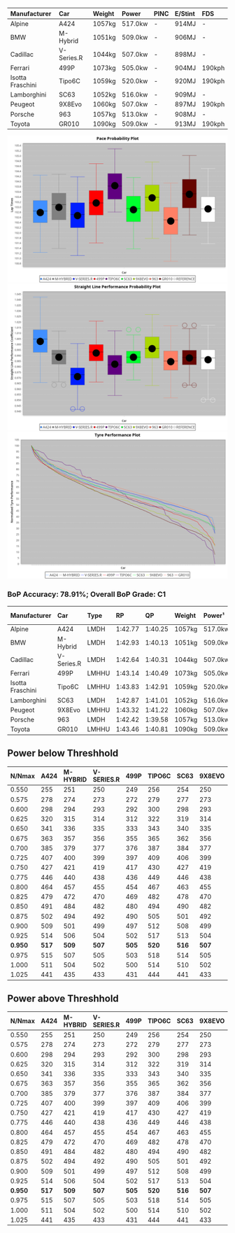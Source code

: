 | Manufacturer     | Car        | Weight | Power   | PINC    | E/Stint | FDS     |
|:-|:-|:-|:-|:-|:-|:-|
| Alpine           | A424       | 1057kg | 517.0kw |    -    | 914MJ   |    -    |
| BMW              | M-Hybrid   | 1051kg | 509.0kw |    -    | 906MJ   |    -    |
| Cadillac         | V-Series.R | 1044kg | 507.0kw |    -    | 898MJ   |    -    |
| Ferrari          | 499P       | 1073kg | 505.0kw |    -    | 904MJ   | 190kph  |
| Isotta Fraschini | Tipo6C     | 1059kg | 520.0kw |    -    | 920MJ   | 190kph  |
| Lamborghini      | SC63       | 1052kg | 516.0kw |    -    | 909MJ   |    -    |
| Peugeot          | 9X8Evo     | 1060kg | 507.0kw |    -    | 897MJ   | 190kph  |
| Porsche          | 963        | 1057kg | 513.0kw |    -    | 908MJ   |    -    |
| Toyota           | GR010      | 1090kg | 509.0kw |    -    | 913MJ   | 190kph  |

![PACECHART](./IMG/ACOMETHOD.png)
![STRAIGHTLINEPERFORMANCECHART](./IMG/ACOMETHOD_sp.png)
![TYREPERFORMANCECHART](./IMG/ACOMETHOD_tw.png)

### BoP Accuracy: 78.91%; Overall BoP Grade: C1
| Manufacturer     | Car        | Type  | RP      | QP      | Weight | Power¹  | Threshhold | PINC    | Power²   | E/Stint | AVG Vmax  | FDS     | RDLC | L/Stint | BOP-Grade | Model Accuracy | Model Points | Match%  | SimDiff |
|:-|:-|:-|:-|:-|:-|:-|:-|:-|:-|:-|:-|:-|:-|:-|:-|:-|:-|:-|:-|
| Alpine           | A424       | LMDH  | 1:42.77 | 1:40.25 | 1057kg | 517.0kw | 210.0kph   |    -    | 517.00kw |  914MJ  | 298.56kph |    -    | 0.99 | 33      | -B1       | 99.61%         | 762          | 86.10%  | ±0.13s  |
| BMW              | M-Hybrid   | LMDH  | 1:42.93 | 1:40.13 | 1051kg | 509.0kw | 210.0kph   |    -    | 509.00kw |  906MJ  | 295.77kph |    -    | 1.00 | 33      | -A2       | 100.00%        | 1826         | 91.23%  | ±0.36s  |
| Cadillac         | V-Series.R | LMDH  | 1:42.64 | 1:40.31 | 1044kg | 507.0kw | 210.0kph   |    -    | 507.00kw |  898MJ  | 293.36kph |    -    | 1.02 | 33      | -B2       | 99.00%         | 3184         | 81.23%  | ±0.24s  |
| Ferrari          | 499P       | LMHHU | 1:43.14 | 1:40.49 | 1073kg | 505.0kw | 210.0kph   |    -    | 505.00kw |  904MJ  | 294.87kph | 190kph  | 1.02 | 33      | ~A1       | 98.07%         | 3550         | 100.00% | ±0.08s  |
| Isotta Fraschini | Tipo6C     | LMHHU | 1:43.83 | 1:42.91 | 1059kg | 520.0kw | 210.0kph   |    -    | 520.00kw |  920MJ  | 295.78kph | 190kph  | 1.05 | 33      | +Ω1       | 96.81%         | 91           | 24.31%  | ±0.30s  |
| Lamborghini      | SC63       | LMDH  | 1:42.87 | 1:41.01 | 1052kg | 516.0kw | 210.0kph   |    -    | 516.00kw |  909MJ  | 296.23kph |    -    | 1.03 | 33      | -B1       | 100.00%        | 529          | 86.11%  | ±0.32s  |
| Peugeot          | 9X8Evo     | LMHHU | 1:43.32 | 1:41.22 | 1060kg | 507.0kw | 210.0kph   |    -    | 507.00kw |  897MJ  | 296.39kph | 190kph  | 0.99 | 33      | +C1       | 99.21%         | 377          | 79.94%  | #       |
| Porsche          | 963        | LMDH  | 1:42.42 | 1:39.58 | 1057kg | 513.0kw | 210.0kph   |    -    | 513.00kw |  908MJ  | 295.43kph |    -    | 1.00 | 33      | -D1       | 99.96%         | 10176        | 68.69%  | ±0.20s  |
| Toyota           | GR010      | LMHHU | 1:43.46 | 1:40.81 | 1090kg | 509.0kw | 210.0kph   |    -    | 509.00kw |  913MJ  | 293.60kph | 190kph  | 1.00 | 33      | +A2       | 99.95%         | 5509         | 92.55%  | ±0.24s  |

## Power below Threshhold
| N/Nmax    | A424    | M-HYBRID | V-SERIES.R | 499P    | TIPO6C  | SC63    | 9X8EVO  | 963     | GR010   |
|:-|:-|:-|:-|:-|:-|:-|:-|:-|:-|
|  0.550    |  255    |  251     |  250       |  249    |  256    |  254    |  250    |  253    |  251    |
|  0.575    |  278    |  274     |  273       |  272    |  279    |  277    |  273    |  276    |  274    |
|  0.600    |  298    |  294     |  293       |  292    |  300    |  298    |  293    |  296    |  294    |
|  0.625    |  320    |  315     |  314       |  312    |  322    |  319    |  314    |  317    |  315    |
|  0.650    |  341    |  336     |  335       |  333    |  343    |  340    |  335    |  338    |  336    |
|  0.675    |  363    |  357     |  356       |  355    |  365    |  362    |  356    |  360    |  357    |
|  0.700    |  385    |  379     |  377       |  376    |  387    |  384    |  377    |  382    |  379    |
|  0.725    |  407    |  400     |  399       |  397    |  409    |  406    |  399    |  403    |  400    |
|  0.750    |  427    |  421     |  419       |  417    |  430    |  427    |  419    |  424    |  421    |
|  0.775    |  446    |  440     |  438       |  436    |  449    |  446    |  438    |  443    |  440    |
|  0.800    |  464    |  457     |  455       |  454    |  467    |  463    |  455    |  461    |  457    |
|  0.825    |  479    |  472     |  470       |  469    |  482    |  478    |  470    |  476    |  472    |
|  0.850    |  491    |  484     |  482       |  480    |  494    |  490    |  482    |  487    |  484    |
|  0.875    |  502    |  494     |  492       |  490    |  505    |  501    |  492    |  498    |  494    |
|  0.900    |  509    |  501     |  499       |  497    |  512    |  508    |  499    |  505    |  501    |
|  0.925    |  514    |  506     |  504       |  502    |  517    |  513    |  504    |  510    |  506    |
| **0.950** | **517** | **509**  | **507**    | **505** | **520** | **516** | **507** | **513** | **509** |
|  0.975    |  515    |  507     |  505       |  503    |  518    |  514    |  505    |  511    |  507    |
|  1.000    |  511    |  504     |  502       |  500    |  514    |  510    |  502    |  507    |  504    |
|  1.025    |  441    |  435     |  433       |  431    |  444    |  441    |  433    |  438    |  435    |

## Power above Threshhold
| N/Nmax    | A424    | M-HYBRID | V-SERIES.R | 499P    | TIPO6C  | SC63    | 9X8EVO  | 963     | GR010   |
|:-|:-|:-|:-|:-|:-|:-|:-|:-|:-|
|  0.550    |  255    |  251     |  250       |  249    |  256    |  254    |  250    |  253    |  251    |
|  0.575    |  278    |  274     |  273       |  272    |  279    |  277    |  273    |  276    |  274    |
|  0.600    |  298    |  294     |  293       |  292    |  300    |  298    |  293    |  296    |  294    |
|  0.625    |  320    |  315     |  314       |  312    |  322    |  319    |  314    |  317    |  315    |
|  0.650    |  341    |  336     |  335       |  333    |  343    |  340    |  335    |  338    |  336    |
|  0.675    |  363    |  357     |  356       |  355    |  365    |  362    |  356    |  360    |  357    |
|  0.700    |  385    |  379     |  377       |  376    |  387    |  384    |  377    |  382    |  379    |
|  0.725    |  407    |  400     |  399       |  397    |  409    |  406    |  399    |  403    |  400    |
|  0.750    |  427    |  421     |  419       |  417    |  430    |  427    |  419    |  424    |  421    |
|  0.775    |  446    |  440     |  438       |  436    |  449    |  446    |  438    |  443    |  440    |
|  0.800    |  464    |  457     |  455       |  454    |  467    |  463    |  455    |  461    |  457    |
|  0.825    |  479    |  472     |  470       |  469    |  482    |  478    |  470    |  476    |  472    |
|  0.850    |  491    |  484     |  482       |  480    |  494    |  490    |  482    |  487    |  484    |
|  0.875    |  502    |  494     |  492       |  490    |  505    |  501    |  492    |  498    |  494    |
|  0.900    |  509    |  501     |  499       |  497    |  512    |  508    |  499    |  505    |  501    |
|  0.925    |  514    |  506     |  504       |  502    |  517    |  513    |  504    |  510    |  506    |
| **0.950** | **517** | **509**  | **507**    | **505** | **520** | **516** | **507** | **513** | **509** |
|  0.975    |  515    |  507     |  505       |  503    |  518    |  514    |  505    |  511    |  507    |
|  1.000    |  511    |  504     |  502       |  500    |  514    |  510    |  502    |  507    |  504    |
|  1.025    |  441    |  435     |  433       |  431    |  444    |  441    |  433    |  438    |  435    |
